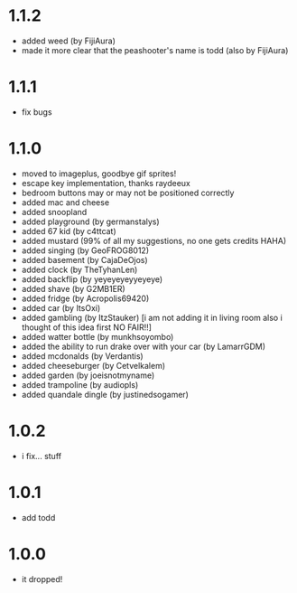 # 1.1.2
- added weed (by FijiAura)
- made it more clear that the peashooter's name is todd (also by FijiAura)
# 1.1.1
- fix bugs
# 1.1.0
- moved to imageplus, goodbye gif sprites!
- escape key implementation, thanks raydeeux
- bedroom buttons may or may not be positioned correctly
- added mac and cheese
- added snoopland
- added playground (by germanstalys)
- added 67 kid (by c4ttcat)
- added mustard (99% of all my suggestions, no one gets credits HAHA)
- added singing (by GeoFROG8012)
- added basement (by CajaDeOjos)
- added clock (by TheTyhanLen)
- added backflip (by yeyeyeyeyyeyeye)
- added shave (by G2MB1ER)
- added fridge (by Acropolis69420)
- added car (by ItsOxi)
- added gambling (by ItzStauker) [i am not adding it in living room also i thought of this idea first NO FAIR!!]
- added watter bottle (by munkhsoyombo)
- added the ability to run drake over with your car (by LamarrGDM)
- added mcdonalds (by Verdantis)
- added cheeseburger (by Cetvelkalem)
- added garden (by joeisnotmyname)
- added trampoline (by audiopls)
- added quandale dingle (by justinedsogamer)
# 1.0.2
- i fix... stuff
# 1.0.1
- add todd
# 1.0.0

- it dropped!

